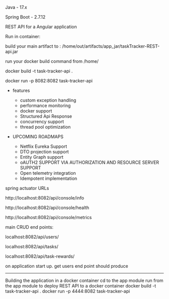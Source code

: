 Java - 17.x

Spring Boot - 2.7.12

REST API for a Angular application

Run in container:

build your main artifact to : /home/out/artifacts/app_jar/taskTracker-REST-api.jar

run your docker build command from /home/

docker build -t task-tracker-api .

docker run -p 8082:8082 task-tracker-api

- features
  - custom exception handling
  - performance monitoring
  - docker support
  - Structured Api Response
  - concurrency support
  - thread pool optimization


- UPCOMING ROADMAPS
  - Netflix Eureka Support
  - DTO projection support
  - Entity Graph support
  - oAUTH2 SUPPORT VIA AUTHORIZATION AND RESOURCE SERVER SUPPORT
  - Open telemetry integration
  - Idempotent implementation


spring actuator URLs

http://localhost:8082/api/console/info

http://localhost:8082/api/console/health

http://localhost:8082/api/console/metrics


main CRUD end points:

localhost:8082/api/users/

localhost:8082/api/tasks/

localhost:8082/api/task-rewards/


on application start up. get users end point should produce

--------------------------------------------------------------

Building the application in a docker container
cd to the app module
run from the app module to deploy REST API to a docker container
  docker build -t task-tracker-api .
  docker run -p 4444:8082 task-tracker-api


